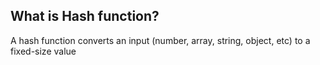 ## What is Hash function?

A hash function converts an input (number, array, string, object, etc) to a fixed-size value

